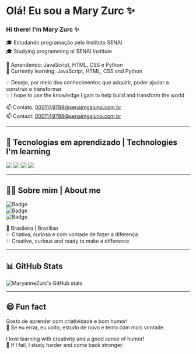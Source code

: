# Olá! Eu sou a Mary Zurc ✨  
### Hi there! I'm Mary Zurc ✨

🎓 Estudando programação pelo Instituto SENAI  
🎓 Studying programming at SENAI Institute  

🧠 Aprendendo: JavaScript, HTML, CSS e Python  
🧠 Currently learning: JavaScript, HTML, CSS and Python  

💡 Desejo, por meio dos conhecimentos que adquirir, poder ajudar a construir e transformar  
💡 I hope to use the knowledge I gain to help build and transform the world  

📫 Contato: 0001149788@senaimgaluno.com.br  
📫 Contact: 0001149788@senaimgaluno.com.br  

---

## 🚀 Tecnologias em aprendizado | Technologies I'm learning

<div align="left">
  <img src="https://img.shields.io/badge/HTML5-E34F26?style=for-the-badge&logo=html5&logoColor=white" />
  <img src="https://img.shields.io/badge/CSS3-1572B6?style=for-the-badge&logo=css3&logoColor=white" />
  <img src="https://img.shields.io/badge/JavaScript-F7DF1E?style=for-the-badge&logo=javascript&logoColor=black" />
  <img src="https://img.shields.io/badge/Python-3776AB?style=for-the-badge&logo=python&logoColor=white" />
</div>

---

## 👩‍💻 Sobre mim | About me

![Badge](https://img.shields.io/badge/Estudante%20de%20TI-Iniciante-brightgreen?style=flat-square)  
![Badge](https://img.shields.io/badge/Aprendizado%20contínuo-Learning-blueviolet?style=flat-square)  
![Badge](https://img.shields.io/badge/Email-0001149788@senaimgaluno.com.br-blue?style=flat-square&logo=gmail)

📍 Brasileira | Brazilian  
✨ Criativa, curiosa e com vontade de fazer a diferença  
✨ Creative, curious and ready to make a difference  

---

## 📊 GitHub Stats

![MaryanneZurc's GitHub stats](https://github-readme-stats.vercel.app/api?username=MaryanneZurc&show_icons=true&theme=default)

---

## 😄 Fun fact

Gosto de aprender com criatividade e bom humor!  
🎉 Se eu errar, eu volto, estudo de novo e tento com mais vontade.  

I love learning with creativity and a good sense of humor!  
🎯 If I fail, I study harder and come back stronger.

